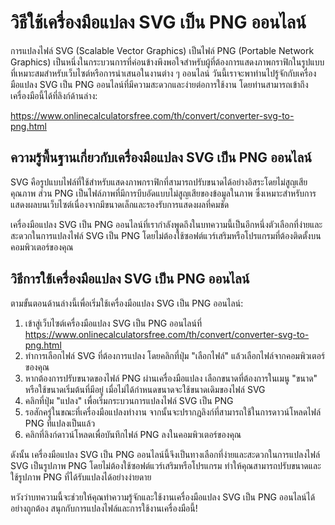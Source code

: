 วิธีใช้เครื่องมือแปลง SVG เป็น PNG ออนไลน์
==========================================

การแปลงไฟล์ SVG (Scalable Vector Graphics) เป็นไฟล์ PNG (Portable Network Graphics) เป็นหนึ่งในกระบวนการที่ค่อนข้างพึงพอใจสำหรับผู้ที่ต้องการแสดงภาพกราฟิกในรูปแบบที่เหมาะสมสำหรับเว็บไซต์หรือการนำเสนอในงานต่าง ๆ ออนไลน์ วันนี้เราจะพาท่านไปรู้จักกับเครื่องมือแปลง SVG เป็น PNG ออนไลน์ที่มีความสะดวกและง่ายต่อการใช้งาน โดยท่านสามารถเข้าถึงเครื่องมือนี้ได้ที่ลิงก์ด้านล่าง:

<https://www.onlinecalculatorsfree.com/th/convert/converter-svg-to-png.html>

ความรู้พื้นฐานเกี่ยวกับเครื่องมือแปลง SVG เป็น PNG ออนไลน์
----------------------------------------------------------

SVG คือรูปแบบไฟล์ที่ใช้สำหรับแสดงภาพกราฟิกที่สามารถปรับขนาดได้อย่างอิสระโดยไม่สูญเสียคุณภาพ ส่วน PNG เป็นไฟล์ภาพที่มีการบีบอัดแบบไม่สูญเสียของข้อมูลในภาพ ซึ่งเหมาะสำหรับการแสดงผลบนเว็บไซต์เนื่องจากมีขนาดเล็กและรองรับการแสดงผลที่คมชัด

เครื่องมือแปลง SVG เป็น PNG ออนไลน์ที่เรากำลังพูดถึงในบทความนี้เป็นอีกหนึ่งตัวเลือกที่ง่ายและสะดวกในการแปลงไฟล์ SVG เป็น PNG โดยไม่ต้องใช้ซอฟต์แวร์เสริมหรือโปรแกรมที่ต้องติดตั้งบนคอมพิวเตอร์ของคุณ

วิธีการใช้เครื่องมือแปลง SVG เป็น PNG ออนไลน์
---------------------------------------------

ตามขั้นตอนด้านล่างนี้เพื่อเริ่มใช้เครื่องมือแปลง SVG เป็น PNG ออนไลน์:

1. เข้าสู่เว็บไซต์เครื่องมือแปลง SVG เป็น PNG ออนไลน์ที่ <https://www.onlinecalculatorsfree.com/th/convert/converter-svg-to-png.html>
2. ทำการเลือกไฟล์ SVG ที่ต้องการแปลง โดยคลิกที่ปุ่ม "เลือกไฟล์" แล้วเลือกไฟล์จากคอมพิวเตอร์ของคุณ
3. หากต้องการปรับขนาดของไฟล์ PNG ผ่านเครื่องมือแปลง เลือกขนาดที่ต้องการในเมนู "ขนาด" หรือใช้ขนาดเริ่มต้นที่มีอยู่ เมื่อไม่ได้กำหนดขนาดจะใช้ขนาดเดิมของไฟล์ SVG
4. คลิกที่ปุ่ม "แปลง" เพื่อเริ่มกระบวนการแปลงไฟล์ SVG เป็น PNG
5. รอสักครู่ในขณะที่เครื่องมือแปลงทำงาน จากนั้นจะปรากฎลิงก์ที่สามารถใช้ในการดาวน์โหลดไฟล์ PNG ที่แปลงเป็นแล้ว
6. คลิกที่ลิงก์ดาวน์โหลดเพื่อบันทึกไฟล์ PNG ลงในคอมพิวเตอร์ของคุณ

ดังนั้น เครื่องมือแปลง SVG เป็น PNG ออนไลน์นี้จึงเป็นทางเลือกที่ง่ายและสะดวกในการแปลงไฟล์ SVG เป็นรูปภาพ PNG โดยไม่ต้องใช้ซอฟต์แวร์เสริมหรือโปรแกรม ทำให้คุณสามารถปรับขนาดและใช้รูปภาพ PNG ที่ได้รับแปลงได้อย่างง่ายดาย

หวังว่าบทความนี้จะช่วยให้คุณทำความรู้จักและใช้งานเครื่องมือแปลง SVG เป็น PNG ออนไลน์ได้อย่างถูกต้อง สนุกกับการแปลงไฟล์และการใช้งานเครื่องมือนี้!